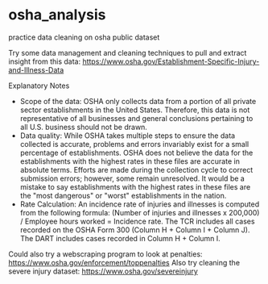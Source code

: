 # osha_analysis
practice data cleaning on osha public dataset

Try some data management and cleaning techniques to pull and extract insight from this data: https://www.osha.gov/Establishment-Specific-Injury-and-Illness-Data

Explanatory Notes
- Scope of the data: OSHA only collects data from a portion of all private sector establishments in the United States. Therefore, this data is not representative of all businesses and general conclusions pertaining to all U.S. business should not be drawn.
- Data quality: While OSHA takes multiple steps to ensure the data collected is accurate, problems and errors invariably exist for a small percentage of establishments. OSHA does not believe the data for the establishments with the highest rates in these files are accurate in absolute terms. Efforts are made during the collection cycle to correct submission errors; however, some remain unresolved. It would be a mistake to say establishments with the highest rates in these files are the "most dangerous" or "worst" establishments in the nation.
- Rate Calculation: An incidence rate of injuries and illnesses is computed from the following formula: (Number of injuries and illnesses x 200,000) / Employee hours worked = Incidence rate. The TCR includes all cases recorded on the OSHA Form 300 (Column H + Column I + Column J). The DART includes cases recorded in Column H + Column I.

Could also try a webscraping program to look at penalties: https://www.osha.gov/enforcement/toppenalties
Also try cleaning the severe injury dataset: https://www.osha.gov/severeinjury
